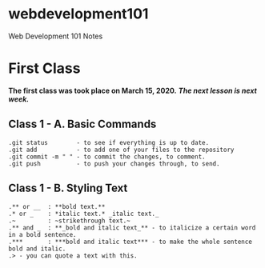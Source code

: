 # webdevelopment101
Web Development 101 Notes

# First Class
**The first class was took place on March 15, 2020.**
***The next lesson is next week.***

## Class 1 - A. Basic Commands

```
.git status        - to see if everything is up to date.
.git add           - to add one of your files to the repository
.git commit -m " " - to commit the changes, to comment.
.git push          - to push your changes through, to send.
```

## Class 1 - B. Styling Text

```
.** or __  : **bold text.**
.* or _    : *italic text.* _italic text._
.~         : ~strikethrough text.~
.** and _  : **_bold and italic text_** - to italicize a certain word in a bold sentence.
.***       : ***bold and italic text*** - to make the whole sentence bold and italic.
.> - you can quote a text with this.
```